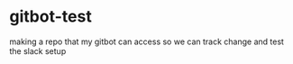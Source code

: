 # gitbot-test
making a repo that my gitbot can access so we can track change and test the slack setup
